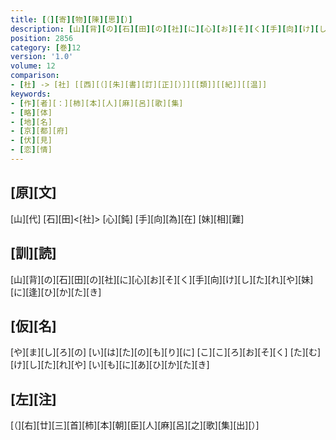 ```yaml
---
title: [（][寄][物][陳][思][）]
description: [山][背][の][石][田][の][社][に][心][お][そ][く][手][向][け][し][た][れ][や][妹][に][逢][ひ][か][た][き]
position: 2856
category: [巻]12
version: '1.0'
volume: 12
comparison:
- [杜] -> [社] [[西][（][朱][書][訂][正][）]][[類]][[紀]][[温]]
keywords:
- [作][者][：][柿][本][人][麻][呂][歌][集]
- [略][体]
- [地][名]
- [京][都][府]
- [伏][見]
- [恋][情]
---
```


## [原][文]

[山][代] [石][田]<[社]> [心][鈍] [手][向][為][在] [妹][相][難]

## [訓][読]

[山][背][の][石][田][の][社][に][心][お][そ][く][手][向][け][し][た][れ][や][妹][に][逢][ひ][か][た][き]

## [仮][名]

[や][ま][し][ろ][の] [い][は][た][の][も][り][に] [こ][こ][ろ][お][そ][く] [た][む][け][し][た][れ][や] [い][も][に][あ][ひ][か][た][き]

## [左][注]

[（][右][廿][三][首][柿][本][朝][臣][人][麻][呂][之][歌][集][出][）]
